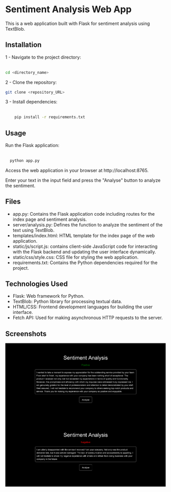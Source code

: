 # Sentiment Analysis Web App

This is a web application built with Flask for sentiment analysis using TextBlob.

## Installation


1 - Navigate to the project directory:

```bash

cd <directory_name>
```

2 - Clone the repository:

   ```bash
   git clone <repository_URL>
```



3 - Install dependencies:

```bash

    pip install -r requirements.txt
  ```

## Usage

  Run the Flask application:

  ```bash

    python app.py
  ```

  Access the web application in your browser at http://localhost:8765.

  Enter your text in the input field and press the "Analyse" button to analyze the sentiment.

## Files

  - app.py: Contains the Flask application code including routes for the index page and sentiment analysis.
  - server/analysis.py: Defines the function to analyze the sentiment of the text using TextBlob.
  - templates/index.html: HTML template for the index page of the web application.
  - static/js/script.js: contains client-side JavaScript code for interacting with the Flask backend and updating the user interface dynamically.
  - static/css/style.css: CSS file for styling the web application.
  - requirements.txt: Contains the Python dependencies required for the project.

## Technologies Used

  - Flask: Web framework for Python.
  - TextBlob: Python library for processing textual data.
  - HTML/CSS: Frontend development languages for building the user interface.
  - Fetch API: Used for making asynchronous HTTP requests to the server.

## Screenshots

<img align="center" width="900px" src="screenshot/positive.png">

<img width="900px" src="screenshot/negative.png">
